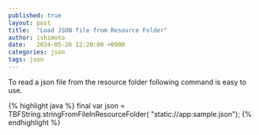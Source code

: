 ```yaml
---
published: true
layout: post
title:  "Load JSON file from Resource Folder"
author: ishimoto
date:   2024-05-26 12:20:00 +0900
categories: json
tags: json
---
```

To read a json file from the resource folder following command is easy to use.

{% highlight java %}
final var json = TBFString.stringFromFileInResourceFolder(
	"static://app:sample.json");
{% endhighlight %}
